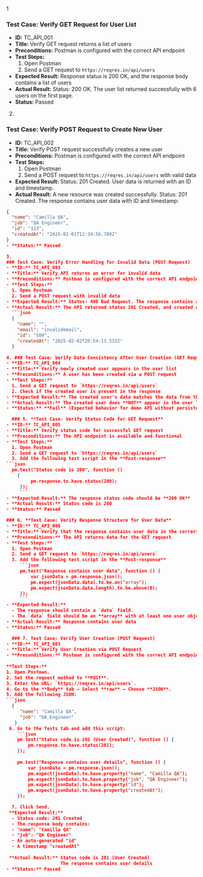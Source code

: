 1
### Test Case: Verify GET Request for User List
- **ID:** TC_API_001
- **Title:** Verify GET request returns a list of users
- **Preconditions:** Postman is configured with the correct API endpoint
- **Test Steps:**
  1. Open Postman
  2. Send a GET request to `https://reqres.in/api/users`
- **Expected Result:** Response status is 200 OK, and the response body contains a list of users
- **Actual Result:** Status: 200 OK. The user list returned successfully with 6 users on the first page.
- **Status:** Passed

2.
  ### Test Case: Verify POST Request to Create New User
- **ID:** TC_API_002
- **Title:** Verify POST request successfully creates a new user
- **Preconditions:** Postman is configured with the correct API endpoint
- **Test Steps:**
  1. Open Postman
  2. Send a POST request to `https://reqres.in/api/users` with valid data
- **Expected Result:** Status: 201 Created. User data is returned with an ID and timestamp.
- **Actual Result:** A new resource was created successfully. Status: 201 Created. The response contains user data with ID and timestamp:
```json
{
  "name": "Camilla QA",
  "job": "QA Engineer",
  "id": "123",
  "createdAt": "2025-02-01T12:34:56.789Z"
}
- **Status:** Passed

3.
### Test Case: Verify Error Handling for Invalid Data (POST Request)
- **ID:** TC_API_003
- **Title:** Verify API returns an error for invalid data
- **Preconditions:** Postman is configured with the correct API endpoint
- **Test Steps:**
  1. Open Postman
  2. Send a POST request with invalid data
- **Expected Result:** Status: 400 Bad Request. The response contains an error message.
- **Actual Result:** The API returned status 201 Created, and created a resource with invalid data:
  ```json
  {
    "name": "",
    "email": "invalidemail",
    "id": "509",
    "createdAt": "2025-02-02T20:54:13.532Z"
  }

4. ### Test Case: Verify Data Consistency After User Creation (GET Request)
- **ID:** TC_API_004
- **Title:** Verify newly created user appears in the user list
- **Preconditions:** A user has been created via a POST request
- **Test Steps:**
  1. Send a GET request to `https://reqres.in/api/users`
  2. Check if the created user is present in the response
- **Expected Result:** The created user's data matches the data from the POST request.
- **Actual Result:** The created user does **NOT** appear in the user list. The API returns predefined demo data.
- **Status:** **Fail** (Expected behavior for demo API without persistent storage)

  ### 5. **Test Case: Verify Status Code for GET Request**
- **ID:** TC_API_005
- **Title:** Verify status code for successful GET request
- **Preconditions:** The API endpoint is available and functional
- **Test Steps:**
  1. Open Postman
  2. Send a GET request to `https://reqres.in/api/users`
  3. Add the following test script in the **Post-response** 
```json
  pm.test("Status code is 200", function ()
    {
         pm.response.to.have.status(200);
     });
     ```
- **Expected Result:** The response status code should be **200 OK**
- **Actual Result:** Status code is 200
- **Status:** Passed

### 6. **Test Case: Verify Response Structure for User Data**
- **ID:** TC_API_006
- **Title:** Verify that the response contains user data in the correct structure
- **Preconditions:** The API returns data for the GET request
- **Test Steps:**
  1. Open Postman
  2. Send a GET request to `https://reqres.in/api/users`
  3. Add the following test script in the **Post-response**
     ```json
     pm.test("Response contains user data", function () {
         var jsonData = pm.response.json();
         pm.expect(jsonData.data).to.be.an("array");
         pm.expect(jsonData.data.length).to.be.above(0);
     });
     ```
- **Expected Result:** 
  - The response should contain a `data` field.
  - The `data` field should be an **array** with at least one user object.
- **Actual Result:** Response contains user data
- **Status:** Passed

  ### 7. Test Case: Verify User Creation (POST Request)
- **ID:** TC_API_003
- **Title:** Verify User Creation via POST Request
- **Preconditions:** Postman is configured with the correct API endpoint (`https://reqres.in/api/users`)
  
**Test Steps:**
1. Open Postman.
2. Set the request method to **POST**.
3. Enter the URL: `https://reqres.in/api/users`.
4. Go to the **Body** tab → Select **raw** → Choose **JSON**.
5. Add the following JSON:
```json
  {
     "name": "Camilla QA",
     "job": "QA Engineer"
   }
 6. Go to the Tests tab and add this script:
    ```json
    pm.test("Status code is 201 (User Created)", function () {
        pm.response.to.have.status(201);
    });
    
    pm.test("Response contains user details", function () {
        var jsonData = pm.response.json();
        pm.expect(jsonData).to.have.property("name", "Camilla QA");
        pm.expect(jsonData).to.have.property("job", "QA Engineer");
        pm.expect(jsonData).to.have.property("id");
        pm.expect(jsonData).to.have.property("createdAt");
    });

  7. Click Send.
 **Expected Result:** 
  - Status code: 201 Created
  - The response body contains:
  - "name": "Camilla QA"
  - "job": "QA Engineer"
  - An auto-generated "id"
  - A timestamp "createdAt"
 
 **Actual Result:** Status code is 201 (User Created)
                    The response contains user details
- **Status:** Passed
